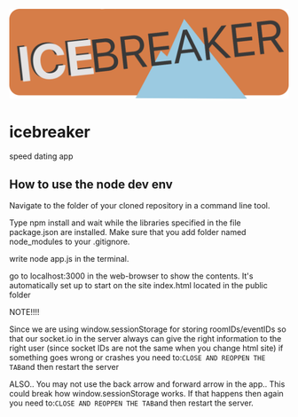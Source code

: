 ![alt-text](/icebreaker_1.png)

# icebreaker
speed dating app



## How to use the node dev env
Navigate to the folder of your cloned repository in a command line tool. 

Type npm install and wait while the libraries specified in the file package.json are installed. Make sure that you add folder named node_modules to your .gitignore. 

write node app.js in the terminal.

go to localhost:3000 in the web-browser to show the contents. It's automatically set up to start on the site index.html located in the public folder



NOTE!!!!

Since we are using window.sessionStorage for storing roomIDs/eventIDs so that our socket.io in the server always can give the right information to the right user (since socket IDs are not the same when you change html site) if something goes wrong or crashes you need to:`CLOSE AND REOPPEN THE TAB`and then restart the server

ALSO.. You may not use the back arrow and forward arrow in the app.. This could break how window.sessionStorage works. If that happens then again you need to:`CLOSE AND REOPPEN THE TAB`and then restart the server.

